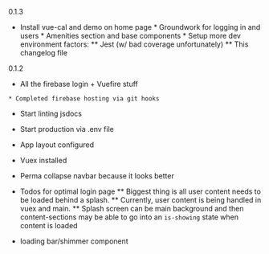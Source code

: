 0.1.3
   * Install vue-cal and demo on home page
	* Groundwork for logging in and users
	* Amenities section and base components
	* Setup more dev environment factors:
	** Jest (w/ bad coverage unfortunately)
	** This changelog file

0.1.2
   * All the firebase login + Vuefire stuff

	* Completed firebase hosting via git hooks
    
   * Start linting jsdocs
   
   * Start production via .env file
   
   * App layout configured
   
   * Vuex installed
   
   * Perma collapse navbar because it looks better
   
   * Todos for optimal login page
   ** Biggest thing is all user content needs to be loaded behind a splash.
   ** Currently, user content is being handled in vuex and main.
   ** Splash screen can be main background and then content-sections may be able to go into an `is-showing` state when content is loaded
   
   * loading bar/shimmer component

